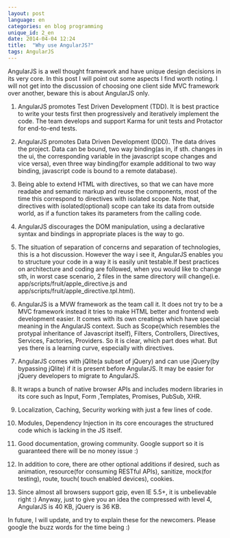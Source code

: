```yaml
---
layout: post
language: en
categories: en blog programming
unique_id: 2_en
date: 2014-04-04 12:24
title:  "Why use AngularJS?"
tags: AngularJS
---
```


AngularJS is a well thought framework and have unique design decisions in its very core. In this post I will point out some aspects I find  worth noting. I will not get into the discussion of choosing one client side MVC framework over another,  beware this is about AngularJS only.

1. AngularJS promotes Test Driven Development (TDD). It is best practice to write your tests first then progressively and iteratively implement the code. The team develops and support Karma for unit tests and Protactor for end-to-end tests.

2. AngularJS promotes Data Driven Development (DDD). The data drives the project. Data can be bound, two way binding(as in, if sth. changes in the ui, the corresponding variable in the javascript scope changes and vice versa), even three way binding(for example additional to two way binding, javascript code is bound to a remote database).

3. Being able to extend HTML with directives, so that we can have more readabe and semantic markup and reuse the components, most of the time this correspond to directives with isolated scope. Note that, directives with isolated(optional) scope can take its data from outside world, as if a function takes its parameters from the calling code.

4. AngularJS discourages the DOM manipulation, using a declarative syntax and bindings in appropriate places is the way to go.

5. The situation of separation of concerns and separation of technologies, this is a hot discussion. However the way i see it, AngularJS enables you to structure your code in a way it is easily unit testable.If best practices on architecture and coding  are followed, when you would like to change sth, in worst case scenario, 2 files in the same directory will change(i.e. app/scripts/fruit/apple_directive.js and app/scripts/fruit/apple_directive.tpl.html).

6. AngularJS is a MVW framework as the team call it. It does not try to be a MVC framework instead it tries to make HTML better and frontend web development easier.
 It comes with its own creatings which have special meaning in the AngularJS context. Such as Scope(which resembles the protypal inheritance of Javascript itself),
  Filters, Controllers, Directives, Services, Factories, Providers. So it is clear, which part does what. But yes there is a learning curve, especially with directives.

7. AngularJS comes with jQlite(a subset of jQuery) and can use jQuery(by bypassing jQlite) if it is present before AngularJS. It may be easier for jQuery developers to migrate to AngularJS.

8. It wraps a bunch of native browser APIs and includes modern libraries in its core such as Input, Form ,Templates, Promises, PubSub, XHR.

9. Localization, Caching, Security working with just a few lines of code.

10. Modules, Dependency Injection in its core encourages the structured code which is lacking in the JS itself.

11. Good documentation, growing community. Google support so it is guaranteed there will be no money issue :)

12. In addition to core, there are other optional additions if desired, such as animation, resource(for consuming RESTful APIs), sanitize,
     mock(for testing), route, touch( touch enabled devices), cookies.

13. Since almost all browsers support gzip, even IE 5.5+, it is unbelievable right :) Anyway, just to give you an idea the compressed with level 4, AngularJS is 40 KB, jQuery is 36 KB.

In future, I will update, and try to explain these for the newcomers. Please google the buzz words for the time being :)